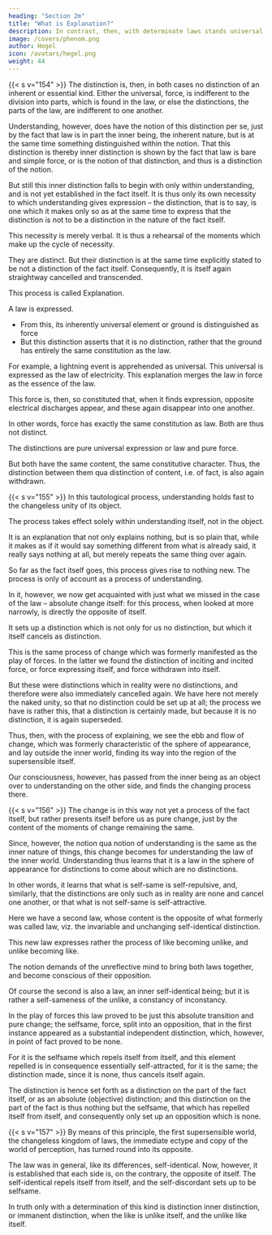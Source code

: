 ```yaml
---
heading: "Section 2m"
title: "What is Explanation?"
description: In contrast, then, with determinate laws stands universal attraction, or the bare conception of law. In so far as this pure conception is looked on as the essentially real, or as the true inner being, the determinateness characterizing the specific law itself belongs still to the sphere of appearance, or rather to sensible existence.
image: /covers/phenom.png
author: Hegel
icon: /avatars/hegel.png
weight: 44
---
```



{{< s v="154" >}} The distinction is, then, in both cases no distinction of an inherent or essential kind. Either the universal, force, is indifferent to the division into parts, which is found in the law, or else the distinctions, the parts of the law, are indifferent to one another.

Understanding, however, does have the notion of this distinction per se, just by the fact that law is in part the inner being, the inherent nature, but is at the same time something distinguished within the notion. That this distinction is thereby inner distinction is shown by the fact that law is bare and simple force, or is the notion of that distinction, and thus is a distinction of the notion.

But still this inner distinction falls to begin with only within understanding, and is not yet established in the fact itself. It is thus only its own necessity to which understanding gives expression – the distinction, that is to say, is one which it makes only so as at the same time to express that the distinction is not to be a distinction in the nature of the fact itself. 

This necessity is merely verbal. It is thus a rehearsal of the moments which make up the cycle of necessity. 

They are distinct. But their distinction is at the same time explicitly stated to be not a distinction of the fact itself. Consequently, it is itself again straightway cancelled and transcended.

This process is called Explanation. 

A law is expressed. 
- From this, its inherently universal element or ground is distinguished as force
- But this distinction asserts that it is no distinction, rather that the ground has entirely the same constitution as the law. 

For example, a lightning event is apprehended as universal. This universal is expressed as the law of electricity. This explanation merges the law in force as the essence of the law. 

This force is, then, so constituted that, when it finds expression, opposite electrical discharges appear, and these again disappear into one another. 

In other words, force has exactly the same constitution as law. Both are thus not distinct. 

The distinctions are pure universal expression or law and pure force. 

But both have the same content, the same constitutive character. Thus, the distinction between them qua distinction of content, i.e. of fact, is also again withdrawn.


{{< s v="155" >}} In this tautological process, understanding holds fast to the changeless unity of its object. 

The process takes effect solely within understanding itself, not in the object.

It is an explanation that not only explains nothing, but is so plain that, while it makes as if it would say something different from what is already said, it really says nothing at all, but merely repeats the same thing over again. 

So far as the fact itself goes, this process gives rise to nothing new. The process is only of account as a process of understanding.

In it, however, we now get acquainted with just what we missed in the case of the law – absolute change itself: for this process, when looked at more narrowly, is directly the opposite of itself. 

It sets up a distinction which is not only for us no distinction, but which it itself cancels as distinction. 

This is the same process of change which was formerly manifested as the play of forces. In the latter we found the distinction of inciting and incited force, or force expressing itself, and force withdrawn into itself. 

But these were distinctions which in reality were no distinctions, and therefore were also immediately cancelled again. We have here not merely the naked unity, so that no distinction could be set up at all; the process we have is rather this, that a distinction is certainly made, but because it is no distinction, it is again superseded.

Thus, then, with the process of explaining, we see the ebb and flow of change, which was formerly characteristic of the sphere of appearance, and lay outside the inner world, finding its way into the region of the supersensible itself. 

Our consciousness, however, has passed from the inner being as an object over to understanding on the other side, and finds the changing process there.


{{< s v="156" >}} The change is in this way not yet a process of the fact itself, but rather presents itself before us as pure change, just by the content of the moments of change remaining the same.

Since, however, the notion qua notion of understanding is the same as the inner nature of things, this change becomes for understanding the law of the inner world. Understanding thus learns that it is a law in the sphere of appearance for distinctions to come about which are no distinctions. 

In other words, it learns that what is self-same is self-repulsive, and, similarly, that the distinctions are only such as in reality are none and cancel one another, or that what is not self-same is self-attractive. 

Here we have a second law, whose content is the opposite of what formerly was called law, viz. the invariable and unchanging self-identical distinction.

This new law expresses rather the process of like becoming unlike, and unlike becoming like.

The notion demands of the unreflective mind to bring both laws together, and become conscious of their opposition. 

Of course the second is also a law, an inner self-identical being; but it is rather a self-sameness of the unlike, a constancy of inconstancy. 

In the play of forces this law proved to be just this absolute transition and pure change; the selfsame, force, split into an opposition, that in the first instance appeared as a substantial independent distinction, which, however, in point of fact proved to be none. 

For it is the selfsame which repels itself from itself, and this element repelled is in consequence essentially self-attracted, for it is the same; the distinction made, since it is none, thus cancels itself again.

The distinction is hence set forth as a distinction on the part of the fact itself, or as an absolute (objective) distinction; and this distinction on the part of the fact is thus nothing but the selfsame, that which has repelled itself from itself, and consequently only set up an opposition which is none.


{{< s v="157" >}} By means of this principle, the first supersensible world, the changeless kingdom of laws, the immediate ectype and copy of the world of perception, has turned round into its opposite.

The law was in general, like its differences, self-identical. Now, however, it is established that each side is, on the contrary, the opposite of itself. The self-identical repels itself from itself, and the self-discordant sets up to be selfsame. 

In truth only with a determination of this kind is distinction inner distinction, or immanent distinction, when the like is unlike itself, and the unlike like itself.

